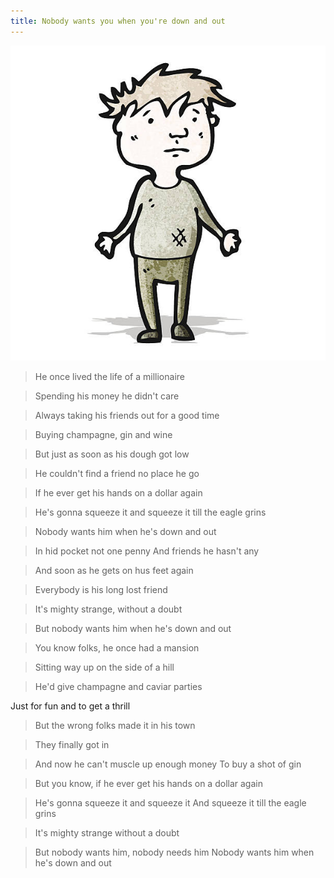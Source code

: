```yaml
---
title: Nobody wants you when you're down and out 
---
```


![istockphoto-516489761-612x612](istockphoto-516489761-612x612.jpg)

> He once lived the life of a millionaire

> Spending his  money he didn't care

> Always taking his friends out for a good time

> Buying champagne, gin and wine

> But just as soon as his dough got low

> He couldn't find a friend no place he go

> If he ever get his hands on a dollar again

> He's gonna squeeze it and squeeze it till the eagle grins

> Nobody wants him when he's down and out

> In hid pocket not one penny
And  friends he hasn't any

> And soon as he gets on hus feet again

> Everybody is his long lost friend

> It's mighty strange, without a doubt

> But nobody wants him when he's down and out

> You know folks, he once had a mansion

> Sitting way up on the side of a hill

> He'd give champagne and caviar parties

Just for fun and to get a thrill

> But the wrong folks made it in his town

> They finally got in

> And now he can't muscle up enough money To buy a shot of gin

> But you know, if he ever get his hands on a dollar again

> He's gonna squeeze it and squeeze it And squeeze it till the eagle grins

> It's mighty strange without a doubt

> But nobody wants him, nobody needs him Nobody wants him when he's down and out